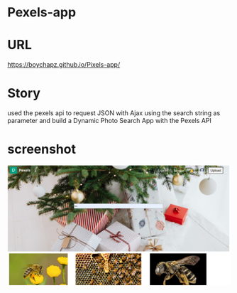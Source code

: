 # Pexels-app

# URL

https://boychapz.github.io/Pixels-app/

# Story

used the pexels api to request JSON with Ajax using the search string as parameter and build a Dynamic Photo Search App with the Pexels API

# screenshot

![](assets/dynamic-pexel-app.png)
